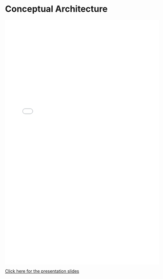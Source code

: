 # Conceptual Architecture

<iframe src="../files/concreteArchitectureReport.pdf" width="100%" height="800px" style="border: none;">
  This browser does not support PDFs. Please download the PDF to view it: <a href="../files/concreteArchitectureReport.pdf">Download PDF</a>.
</iframe>


[Click here for the presentation slides](https://www.canva.com/design/DAG3H1JKClA/vWMO1xtcA3mtn30ihr0w7g/view?utm_content=DAG3H1JKClA&utm_campaign=designshare&utm_medium=link2&utm_source=uniquelinks&utlId=h9464d25886)
